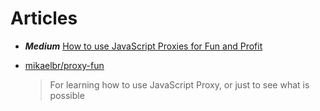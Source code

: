 # Articles

- **_Medium_** [How to use JavaScript Proxies for Fun and Profit](https://medium.com/dailyjs/how-to-use-javascript-proxies-for-fun-and-profit-365579d4a9f8)

- [mikaelbr/proxy-fun](https://github.com/mikaelbr/proxy-fun/)

  > For learning how to use JavaScript Proxy, or just to see what is possible
